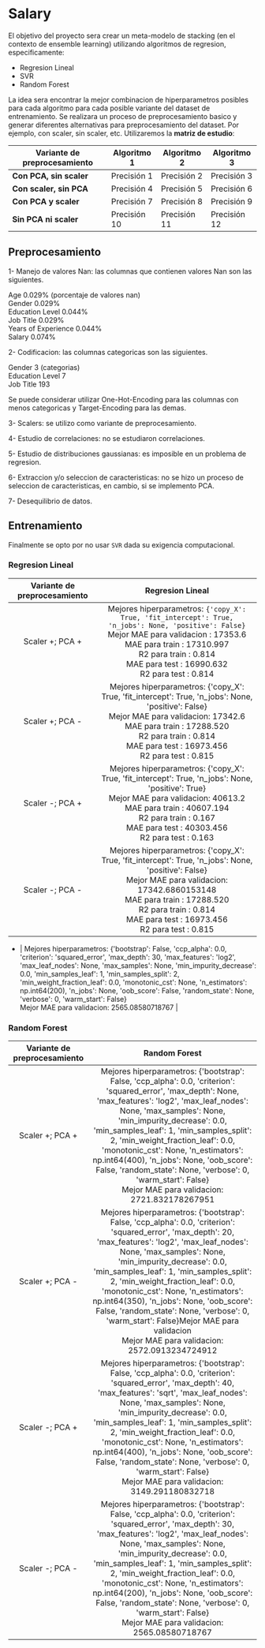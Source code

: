 # Salary

El objetivo del proyecto sera crear un meta-modelo de stacking (en el contexto de ensemble learning) utilizando algoritmos de regresion, especificamente:

* Regresion Lineal
* SVR
* Random Forest

La idea sera encontrar la mejor combinacion de hiperparametros posibles para cada algoritmo para cada posible variante del dataset de entrenamiento. Se realizara un proceso de preprocesamiento basico y generar diferentes alternativas para preprocesamiento del dataset. Por ejemplo, con scaler, sin scaler, etc. Utilizaremos la **matriz de estudio**:


| **Variante de preprocesamiento** | **Algoritmo 1** | **Algoritmo 2** | **Algoritmo 3** |
|--------------------------------|-----------------|-----------------|-----------------|
| **Con PCA, sin scaler**        | Precisión 1     | Precisión 2     | Precisión 3     |
| **Con scaler, sin PCA**        | Precisión 4     | Precisión 5     | Precisión 6     |
| **Con PCA y scaler**           | Precisión 7     | Precisión 8     | Precisión 9     |
| **Sin PCA ni scaler**          | Precisión 10    | Precisión 11    | Precisión 12    |


## Preprocesamiento

1- Manejo de valores Nan: las columnas que contienen valores Nan son las siguientes.

Age                 0.029% (porcentaje de valores nan)\
Gender              0.029%\
Education Level     0.044%\
Job Title           0.029%\
Years of Experience 0.044%\
Salary              0.074%



2- Codificacion: las columnas categoricas son las siguientes.

Gender              3 (categorias)\
Education Level     7\
Job Title           193

Se puede considerar utilizar One-Hot-Encoding para las columnas con menos categoricas y Target-Encoding para las demas.

3- Scalers: se utilizo como variante de preprocesamiento.

4- Estudio de correlaciones: no se estudiaron correlaciones.

5- Estudio de distribuciones gaussianas: es imposible en un problema de regresion.

6- Extraccion y/o seleccion de caracteristicas: no se hizo un proceso de seleccion de caracteristicas, en cambio, si se implemento PCA.

7- Desequilibrio de datos.


## Entrenamiento

Finalmente se opto por no usar `SVR` dada su exigencia computacional.

### Regresion Lineal

| Variante de preprocesamiento |                                                                                                                        Regresion Lineal                                                                                                                        |
|:----------------------------:|:--------------------------------------------------------------------------------------------------------------------------------------------------------------------------------------------------------------------------------------------------------------:|
|        Scaler +; PCA +       | Mejores hiperparametros: `{'copy_X': True, 'fit_intercept': True, 'n_jobs': None, 'positive': False}`<br>Mejor MAE para validacion : 17353.6<br>MAE para train : 17310.997<br>R2 para train : 0.814<br>MAE para test : 16990.632<br>R2 para test : 0.814       |
|        Scaler +; PCA -       | Mejores hiperparametros: {'copy_X': True, 'fit_intercept': True, 'n_jobs': None, 'positive': False}<br>Mejor MAE para validacion: 17342.6<br>MAE para train : 17288.520<br>R2 para train : 0.814<br>MAE para test : 16973.456<br>R2 para test : 0.815          |
|        Scaler -; PCA +       | Mejores hiperparametros: {'copy_X': True, 'fit_intercept': True, 'n_jobs': None, 'positive': True}<br>Mejor MAE para validacion: 40613.2<br>MAE para train : 40607.194<br>R2 para train : 0.167<br>MAE para test : 40303.456<br>R2 para test : 0.163           |
|        Scaler -; PCA -       | Mejores hiperparametros: {'copy_X': True, 'fit_intercept': True, 'n_jobs': None, 'positive': False}<br>Mejor MAE para validacion: 17342.6860153148<br>MAE para train : 17288.520<br>R2 para train : 0.814<br>MAE para test : 16973.456<br>R2 para test : 0.815 |

  -  | Mejores hiperparametros: {'bootstrap': False, 'ccp_alpha': 0.0, 'criterion': 'squared_error', 'max_depth': 30, 'max_features': 'log2', 'max_leaf_nodes': None, 'max_samples': None, 'min_impurity_decrease': 0.0, 'min_samples_leaf': 1, 'min_samples_split': 2, 'min_weight_fraction_leaf': 0.0, 'monotonic_cst': None, 'n_estimators': np.int64(200), 'n_jobs': None, 'oob_score': False, 'random_state': None, 'verbose': 0, 'warm_start': False}<br>Mejor MAE para validacion: 2565.08580718767                            |

### Random Forest

| Variante de preprocesamiento |                                                                                                                                                                                                                                                          Random Forest                                                                                                                                                                                                                                                         |
|:----------------------------:|:------------------------------------------------------------------------------------------------------------------------------------------------------------------------------------------------------------------------------------------------------------------------------------------------------------------------------------------------------------------------------------------------------------------------------------------------------------------------------------------------------------------------------:|
|        Scaler +; PCA +       | Mejores hiperparametros: {'bootstrap': False, 'ccp_alpha': 0.0, 'criterion': 'squared_error', 'max_depth': None, 'max_features': 'log2', 'max_leaf_nodes': None, 'max_samples': None, 'min_impurity_decrease': 0.0, 'min_samples_leaf': 1, 'min_samples_split': 2, 'min_weight_fraction_leaf': 0.0, 'monotonic_cst': None, 'n_estimators': np.int64(400), 'n_jobs': None, 'oob_score': False, 'random_state': None, 'verbose': 0, 'warm_start': False}<br>Mejor MAE para validacion: 2721.832178267951                         |
|        Scaler +; PCA -       | Mejores hiperparametros: {'bootstrap': False, 'ccp_alpha': 0.0, 'criterion': 'squared_error', 'max_depth': 20, 'max_features': 'log2', 'max_leaf_nodes': None, 'max_samples': None, 'min_impurity_decrease': 0.0, 'min_samples_leaf': 1, 'min_samples_split': 2, 'min_weight_fraction_leaf': 0.0, 'monotonic_cst': None, 'n_estimators': np.int64(350), 'n_jobs': None, 'oob_score': False, 'random_state': None, 'verbose': 0, 'warm_start': False}Mejor MAE para validacion<br>Mejor MAE para validacion: 2572.0913234724912 |
|        Scaler -; PCA +       | Mejores hiperparametros: {'bootstrap': False, 'ccp_alpha': 0.0, 'criterion': 'squared_error', 'max_depth': 40, 'max_features': 'sqrt', 'max_leaf_nodes': None, 'max_samples': None, 'min_impurity_decrease': 0.0, 'min_samples_leaf': 1, 'min_samples_split': 2, 'min_weight_fraction_leaf': 0.0, 'monotonic_cst': None, 'n_estimators': np.int64(400), 'n_jobs': None, 'oob_score': False, 'random_state': None, 'verbose': 0, 'warm_start': False}<br>Mejor MAE para validacion: 3149.291180832718                           |
|        Scaler -; PCA -       | Mejores hiperparametros: {'bootstrap': False, 'ccp_alpha': 0.0, 'criterion': 'squared_error', 'max_depth': 30, 'max_features': 'log2', 'max_leaf_nodes': None, 'max_samples': None, 'min_impurity_decrease': 0.0, 'min_samples_leaf': 1, 'min_samples_split': 2, 'min_weight_fraction_leaf': 0.0, 'monotonic_cst': None, 'n_estimators': np.int64(200), 'n_jobs': None, 'oob_score': False, 'random_state': None, 'verbose': 0, 'warm_start': False}<br>Mejor MAE para validacion: 2565.08580718767                            |
